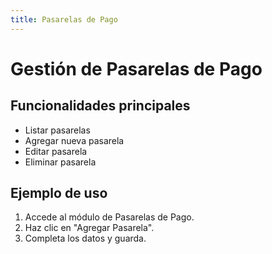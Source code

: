 ```yaml
---
title: Pasarelas de Pago
---
```


# Gestión de Pasarelas de Pago

## Funcionalidades principales

- Listar pasarelas
- Agregar nueva pasarela
- Editar pasarela
- Eliminar pasarela

## Ejemplo de uso

1. Accede al módulo de Pasarelas de Pago.
2. Haz clic en "Agregar Pasarela".
3. Completa los datos y guarda.

